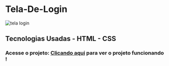 # Tela-De-Login

![tela login](https://user-images.githubusercontent.com/99702405/192161359-bf0afe61-cee2-4771-a4b9-a9c872146469.PNG)


## Tecnologias Usadas - HTML - CSS

### Acesse o projeto: <a href=https://lucasinacioaraujo.github.io/Tela-De-Login>Clicando aqui</a> para ver o projeto funcionando !

